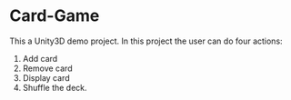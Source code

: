 # Card-Game
This a Unity3D demo project.
In this project the user can do four actions:
1. Add card
2. Remove card
3. Display card
4. Shuffle the deck.
